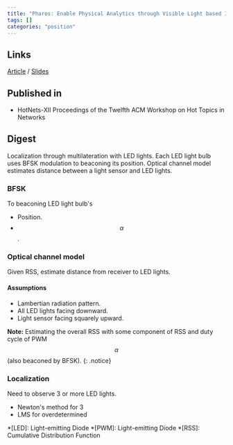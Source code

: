 ```yaml
---
title: "Pharos: Enable Physical Analytics through Visible Light based Indoor Localization (2013)"
tags: []
categories: "position"
---
```


## Links
[Article][article_link]
/
[Slides](https://pdfs.semanticscholar.org/6272/602dba3a4fc36c58a94a3bd9b3a6fd140100.pdf)

## Published in
- HotNets-XII Proceedings of the Twelfth ACM Workshop on Hot Topics in Networks

## Digest
Localization through multilateration with LED lights. Each LED light bulb uses BFSK modulation to beaconing its position. Optical channel model estimates distance between a light sensor and LED lights.

### BFSK
To beaconing LED light bulb's
- Position.
-  $$\alpha$$.

### Optical channel model
Given RSS, estimate distance from receiver to LED lights.

#### Assumptions
- Lambertian radiation pattern.
- All LED lights facing downward.
- Light sensor facing squarely upward.

**Note:** Estimating the overall RSS with some component of RSS and duty cycle of PWM $$\alpha$$ (also beaconed by BFSK).
{: .notice}

### Localization
Need to observe 3 or more LED lights.
- Newton's method for 3 
- LMS for overdetermined

[article_link]: https://conferences.sigcomm.org/hotnets/2013/papers/hotnets-final100.pdf

*[LED]: Light-emitting Diode
*[PWM]: Light-emitting Diode
*[RSS]: Cumulative Distribution Function